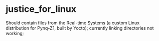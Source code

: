 # justice_for_linux

Should contain files from the Real-time Systems (a custom Linux distribution for Pynq-Z1, built by Yocto);
currently linking directories not working; 
